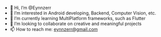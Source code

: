 - 👋 Hi, I’m @Eynnzerr
- 👀 I’m interested in Android developing, Backend, Computer Vision, etc.
- 🌱 I’m currently learning MultiPlatform frameworks, such as Flutter
- 💞️ I’m looking to collaborate on creative and meaningful projects
- 📫 How to reach me: eynnzerr@gmail.com

<!---
Eynnzerr/Eynnzerr is a ✨ special ✨ repository because its `README.md` (this file) appears on your GitHub profile.
You can click the Preview link to take a look at your changes.
--->
